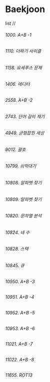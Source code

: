 # Baekjoon
list 
//

###### 1000. A+B -1
###### 1110. 더하기 사이클
###### 1158. 요세푸스 문제
###### 1406. 에디터
###### 2558. A+B -2 
###### 2743. 단어 길이 재기
###### 4949. 균형잡힌 세상
###### 9012. 괄호
###### 10799. 쇠막대기
###### 10808. 알파벳 찾기
###### 10809. 알파벳 찾기
###### 10820. 문자열 분석
###### 10824. 네 수
###### 10828. 스택
###### 10845. 큐
###### 10950. A+B -3 
###### 10951. A+B -4
###### 10952. A+B -5
###### 10953. A+B -6
###### 11021. A+B -7 
###### 11022. A+B -8
###### 11655. ROT13
